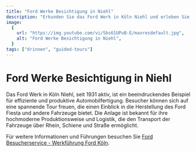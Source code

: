 ```yaml
---
title: "Ford Werke Besichtigung in Niehl"
description: "Erkunden Sie das Ford Werk in Köln Niehl und erleben Sie Automobilproduktion hautnah"
image:
  {
    url: "https://img.youtube.com/vi/Sbs61UPuB-E/maxresdefault.jpg",
    alt: "Ford Werke Besichtigung in Niehl",
  }
tags: ["drinnen", "guided-tours"]
---
```


# Ford Werke Besichtigung in Niehl

Das Ford Werk in Köln Niehl, seit 1931 aktiv, ist ein beeindruckendes Beispiel für effiziente und produktive Automobilfertigung. Besucher können sich auf eine spannende Tour freuen, die einen Einblick in die Herstellung des Ford Fiesta und andere Fahrzeuge bietet. Die Anlage ist bekannt für ihre hochmoderne Produktionsweise und Logistik, die den Transport der Fahrzeuge über Rhein, Schiene und Straße ermöglicht.

Für weitere Informationen und Führungen besuchen Sie [Ford Besucherservice - Werkführung Ford Köln](https://werkfuehrungkoeln.fordmedia.eu).
